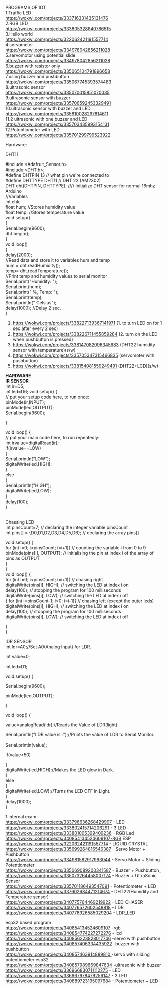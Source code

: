 PROGRAMS OF IOT<br>
1.Traffic LED<br>
https://wokwi.com/projects/333716331435131476<br>
2.RGB LED<br>
https://wokwi.com/projects/333805328840786515<br>
3.Hello world<br>
https://wokwi.com/projects/322062421191557714<br>
4.servometer<br>
https://wokwi.com/projects/334978042856211028<br>
5.servomotor using potential slide<br>
https://wokwi.com/projects/334978042856211028<br>
6.buzzer with resistor only<br>
https://wokwi.com/projects/335065104791896658<br>
7.using buzzer and pushbutton<br>
https://wokwi.com/projects/335067745393574483<br>
8.ultrasonic sensor<br>
https://wokwi.com/projects/335070015851070035<br>
9.ultrasonic sensor with buzzer<br>
https://wokwi.com/projects/335706592453329491<br>
10.ultrasonic sensor with buzzer and LED<br>
https://wokwi.com/projects/335610028297814611<br>
11.2 ultrasonic with one buzzer and LED<br>
https://wokwi.com/projects/335703435993154131<br>
12.Potentiometer with LED<br>
https://wokwi.com/projects/335701299799523922<br>



Hardware:<br>

DHT11<br>

#include <Adafruit_Sensor.h><br>
#include <DHT.h>;<br>
#define DHTPIN 13     // what pin we're connected to<br>
#define DHTTYPE DHT11   // DHT 22  (AM2302)<br>
DHT dht(DHTPIN, DHTTYPE); //// Initialize DHT sensor for normal 16mhz Arduino<br>
//Variables<br>
int chk;<br>
float hum;  //Stores humidity value<br>
float temp; //Stores temperature value<br>
void setup()<br>
{<br>
  Serial.begin(9600);<br>
  dht.begin();<br>
}<br>
void loop()<br>
{<br>
delay(2000);<br>
//Read data and store it to variables hum and temp<br>
hum = dht.readHumidity();<br>
temp= dht.readTemperature();<br>
//Print temp and humidity values to serial monitor<br>
Serial.print("Humidity: ");<br>
Serial.print(hum);<br>
Serial.print(" %, Temp: ");<br>
Serial.print(temp);<br>
Serial.println(" Celsius");<br>
delay(1000); //Delay 2 sec.<br>
}<br>



1.   https://wokwi.com/projects/338227139367141971      (1. to turn LED on for 1 sec after every 2 sec)<br>
2.   https://wokwi.com/projects/338226711455859284      (2. turn on the LED when pushbutton is pressed)<br>
3.   https://wokwi.com/projects/338147082096345683      (DHT22 humidity sensor with temperature)(s/w)<br>
4.   https://wokwi.com/projects/335705347315466835      (servomoter with pushbutton)<br>
5.   https://wokwi.com/projects/338154081559249491      (DHT22+LCD)(s/w)<br>



**HARDWARE**<br>
**IR SENSOR**<br>
int ir=D5;<br>
int led=D6;
void setup() {<br>
  // put your setup code here, to run once:<br>
  pinMode(ir,INPUT);<br>
    pinMode(led,OUTPUT);<br>
    Serial.begin(9600);<br>
    
}<br>

void loop() {<br>
  // put your main code here, to run repeatedly:<br>
  int irvalue=digitalRead(ir);<br>
  if(irvalue==LOW)<br>
  {<br>
    Serial.println("LOW");<br>
    digitalWrite(led,HIGH);<br>
  }<br>
  else<br>
  {<br>
    Serial.println("HIGH");<br>
    digitalWrite(led,LOW);<br>
  }<br>
delay(100);<br>
}<br>

</br>
Chassing LED<br>
int pinsCount=7; // declaring the integer variable pinsCount<br>
int pins[] = {D0,D1,D2,D3,D4,D5,D6}; // declaring the array pins[]<br>

void setup() {<br>
for (int i=0; i<pinsCount; i=i+1){ // counting the variable i from 0 to 9<br>
pinMode(pins[i], OUTPUT); // initialising the pin at index i of the array of pins as OUTPUT<br>
}<br>
}<br>
void loop() {<br>
for (int i=0; i<pinsCount; i=i+1){ // chasing right<br>
digitalWrite(pins[i], HIGH); // switching the LED at index i on<br>
delay(100); // stopping the program for 100 milliseconds<br>
digitalWrite(pins[i], LOW); // switching the LED at index i off<br>
}
for (int i=pinsCount-1; i>0; i=i-1){ // chasing left (except the outer leds)<br>
digitalWrite(pins[i], HIGH); // switching the LED at index i on<br>
delay(100); // stopping the program for 100 milliseconds<br>
digitalWrite(pins[i], LOW); // switching the LED at index i off<br>

}<br>
}<br>


IDR SENSOR<br>
int ldr=A0;//Set A0(Analog Input) for LDR.<br>

int value=0;<br>

int led=D1;<br>

void setup() {<br>

Serial.begin(9600);<br>

pinMode(led,OUTPUT);<br>

}<br>


void loop() {<br>

value=analogRead(ldr);//Reads the Value of LDR(light).<br>

Serial.println("LDR value is :");//Prints the value of LDR to Serial Monitor.<br>
<br>
Serial.println(value);<br>

if(value<50)<br>

{<br>
digitalWrite(led,HIGH);//Makes the LED glow in Dark.<br>
}<br>
else<br>
{<br>
digitalWrite(led,LOW);//Turns the LED OFF in Light.<br>
}<br>
delay(1000);<br>
}<br>

1 internal exam<br>
https://wokwi.com/projects/333796636268429907 - LED<br>
https://wokwi.com/projects/333802415714206291 - 3 LED<br>
https://wokwi.com/projects/333801005399409236 - RGB Led<br>
https://wokwi.com/projects/340854134524609107-RGB ESP<br>
https://wokwi.com/projects/322062421191557714 - LIQUID CRYSTAL<br>
https://wokwi.com/projects/335699264816546387 - Servo Motor + Pushbutton<br>
https://wokwi.com/projects/334981582917993044 - Servo Motor + Sliding Potentiometer<br>
https://wokwi.com/projects/335069089200341587 - Buzzer + Pushbutton_<br>
https://wokwi.com/projects/335073264458007124 - Buzzer + UltraSonic Sensor<br>
https://wokwi.com/projects/335701186493547091 - Potentiometer + LED<br>
https://wokwi.com/projects/337602684471214674 - DHT22(Humidity and Temperature sensor)<br>
https://wokwi.com/projects/340775764469219922 - LED_CHASER<br>
https://wokwi.com/projects/340776572602548818 - LDR<br>
https://wokwi.com/projects/340776926585029204 - LDR_LED<br>

esp32 based program<br>
https://wokwi.com/projects/340854134524609107 -rgb<br>
https://wokwi.com/projects/340854774227272276 - lcd<br>
https://wokwi.com/projects/340856223828017746 -servo with pushbutton<br>
https://wokwi.com/projects/340857406334435922 -buzzer with pushbutton<br>
[https://wokwi.com/projects/340857463914889810 ](https://wokwi.com/projects/340872721906795092)-servo with sliding potentiometer  esp32<br>
https://wokwi.com/projects/340857989669847634 -ultrasonic with buzzer<br>
https://wokwi.com/projects/336966830711112275 - LED<br>
https://wokwi.com/projects/336967978479256147 - 3 LED<br>
https://wokwi.com/projects/340889723195097684 - Potentiometer + LED<br>
